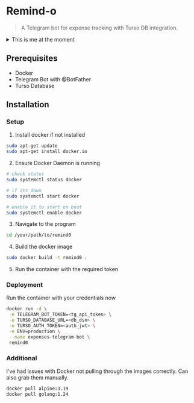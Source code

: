 # Remind-o

>
> A Telegram bot for expense tracking with Turso DB integration.
>

<details>
<summary>This is me at the moment</summary>
<div align="center">
  <img src="https://media3.giphy.com/media/SEWEmCymjv8XDbsb8I/giphy.gif?cid=bd3ea57ep35h7i3oqy7gl1w5l4id0nkr90015z9224g39m1r&ep=v1_gifs_search&rid=giphy.gif&ct=g" alt="Expenses Tracking Bot"/>
</div>
</details>

## Prerequisites

- Docker
- Telegram Bot with @BotFather
- Turso Database

## Installation

### Setup

1. Install docker if not installed

```zsh
sudo apt-get update
sudo apt-get install docker.io
```

2. Ensure Docker Daemon is running

```zsh
# check status
sudo systemctl status docker

# if its down
sudo systemctl start docker

# enable it to start on boot
sudo systemctl enable docker
```

3. Navigate to the program

```zsh
cd /your/path/to/remind0
```

4. Build the docker image

```zsh
sudo docker build -t remind0 .
```

5. Run the container with the required token

### Deployment

Run the container with your credentials now

```zsh
docker run -d \
 -e TELEGRAM_BOT_TOKEN=<tg_api_token> \
 -e TURSO_DATABASE_URL=<db_dsn> \
 -e TURSO_AUTH_TOKEN=<auth_jwt> \
 -e ENV=production \
 --name expenses-telegram-bot \
 remind0
```

### Additional

I've had issues with Docker not pulling through the images correctly. Can also grab them manually.

```zsh
docker pull alpine:3.19
docker pull golang:1.24
```
